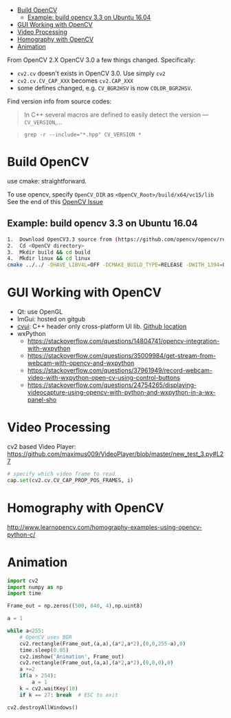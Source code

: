<!-- TOC -->

- [Build OpenCV](#build-opencv)
    - [Example: build opencv 3.3 on Ubuntu 16.04](#example-build-opencv-33-on-ubuntu-1604)
- [GUI Working with OpenCV](#gui-working-with-opencv)
- [Video Processing](#video-processing)
- [Homography with OpenCV](#homography-with-opencv)
- [Animation](#animation)

<!-- /TOC -->

From OpenCV 2.X OpenCV 3.0 a few things changed. Specifically:
* `cv2.cv` doesn't exists in OpenCV 3.0. Use simply `cv2`
* `cv2.cv.CV_CAP_XXX` becomes `cv2.CAP_XXX`
* some defines changed, e.g. `CV_BGR2HSV` is now `COLOR_BGR2HSV`.

Find version info from source codes:
>In C++ several macros are defined to easily detect the version — `CV_VERSION`,...

>`grep -r --include="*.hpp" CV_VERSION *` 

# Build OpenCV

use cmake: straightforward.

To use opencv, specify `OpenCV_DIR` as `<OpenCV_Root>/build/x64/vc15/lib`  See the end of this [OpenCV Issue](https://github.com/opencv/opencv/issues/6132)



## Example: build opencv 3.3 on Ubuntu 16.04

```sh
1.	Download OpenCV3.3 source from (https://github.com/opencv/opencv/releases/tag/3.3.0)
2.	Cd <OpenCV directory>
3.	Mkdir build && cd build
4.	Mkdir linux && cd linux
cmake ../../ -DHAVE_LIBV4L=OFF -DCMAKE_BUILD_TYPE=RELEASE -DWITH_1394=OFF -DWITH_GTK=OFF -DWITH_JASPER=OFF -DBUILD_JPEG=ON -DBUILD_ZLIB=ON -DBUILD_SHARED_LIBS=OFF -DWITH_OPENEXR=OFF -DWITH_WEBP=OFF -DWITH_PNG=OFF -DWITH_TIFF=OFF -DHAVE_CAM4L2=OFF -DHAVE_VIDEOIO=OFF -DWITH_ITT=OFF -DBUILD_TESTS=OFF -DBUILD_PERF_TESTS=OFF -DBUILD_opencv_flann=OFF -DBUILD_opencv_shape=OFF -DBUILD_opencv_dnn=OFF -DBUILD_PACKAGE=OFF -DBUILD_PROTOBUF=OFF -DBUILD_WITH_DEBUG_INFO=OFF -DBUILD_opencv_apps=OFF -DWITH_GPHOTO=OFF -DWITH_GSTREAMER=OFF -DWITH_OPENCL=OFF -DWITH_MATLAB=OFF -DWITH_FFMPEG=OFF -DBUILD_opencv_videoio=OFF -DBUILD_opencv_videostab=OFF -DBUILD_opencv_video=OFF -DWITH_CUDA=OFF  -DCV_TRACE=OFF
```

# GUI Working with OpenCV

* Qt: use OpenGL
* ImGui: hosted on gitgub
* [cvui](http://www.learnopencv.com/cvui-gui-lib-built-on-top-of-opencv-drawing-primitives/): C++ header only cross-platform UI lib. [Github location](https://github.com/Dovyski/cvui)
* wxPython
  * https://stackoverflow.com/questions/14804741/opencv-integration-with-wxpython
  * https://stackoverflow.com/questions/35009984/get-stream-from-webcam-with-opencv-and-wxpython
  * https://stackoverflow.com/questions/37961949/record-webcam-video-with-wxpython-open-cv-using-control-buttons
  * https://stackoverflow.com/questions/24754265/displaying-videocapture-using-opencv-with-python-and-wxpython-in-a-wx-panel-sho

# Video Processing

cv2 based Video Player: https://github.com/maximus009/VideoPlayer/blob/master/new_test_3.py#L27
```python
# specify which video frame to read
cap.set(cv2.cv.CV_CAP_PROP_POS_FRAMES, i)
```
# Homography with OpenCV

http://www.learnopencv.com/homography-examples-using-opencv-python-c/


# Animation

```python
import cv2
import numpy as np
import time

Frame_out = np.zeros((500, 640, 4),np.uint8)

a = 1

while a<255:
    # OpenCV uses BGR
    cv2.rectangle(Frame_out,(a,a),(a*2,a*2),(0,0,255-a),0)
    time.sleep(0.05)
    cv2.imshow('Animation', Frame_out)
    cv2.rectangle(Frame_out,(a,a),(a*2,a*2),(0,0,0),0)
    a +=2
    if(a > 254):
        a = 1
    k = cv2.waitKey(10)
    if k == 27: break  # ESC to exit

cv2.destroyAllWindows()
```
